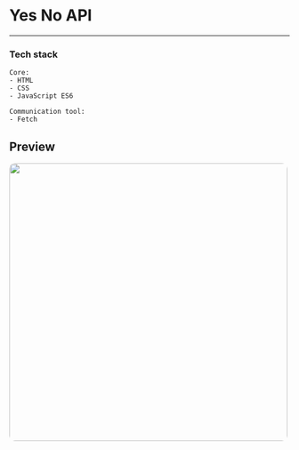 # Yes No API 
---
### Tech stack
```
Core:
- HTML
- CSS
- JavaScript ES6

Communication tool:
- Fetch
```

## Preview
<img src="/preview.gif" height="500" style="border-radius:10px;margin-bottom:1rem;" />




